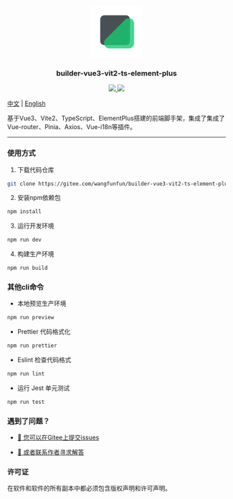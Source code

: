 <p align="center">
  <img src="docs/logo.png" alt="Logo" width="120" height="auto">
</p>

<h3 align="center">builder-vue3-vit2-ts-element-plus</h3>

<p align="center">
  <a href="">
    <img src="https://img.shields.io/github/license/wangqf19/builder-vue3-vit2-ts-element-plus">
  </a>
  <a href="https://www.npmjs.com/package/builder-vue3-vit2-ts-element-plus">
    <img src="https://img.shields.io/npm/v/builder-vue3-vit2-ts-element-plus">
  </a>
  <br>
</p>


[中文](/README.zh.md) | [English](/README.md)

基于Vue3、Vite2、TypeScript、ElementPlus搭建的前端脚手架，集成了集成了Vue-router、Pinia、Axios、Vue-i18n等插件。

-----------------------------
 
### 使用方式

1. 下载代码仓库

```sh
git clone https://gitee.com/wangfunfun/builder-vue3-vit2-ts-element-plus.git
```

2. 安装npm依赖包
   
```sh
npm install
```

3. 运行开发环境

```sh
npm run dev
```

4. 构建生产环境

```sh
npm run build
```

### 其他cli命令

- 本地预览生产环境

```sh
npm run preview
```

- Prettier 代码格式化

```sh
npm run prettier
```

- Eslint 检查代码格式

```sh
npm run lint
```

- 运行 Jest 单元测试

```sh
npm run test
```


### 遇到了问题？

- [🧩 您可以在Gitee上提交issues  ](https://gitee.com/wangfunfun/builder-vue3-vit2-ts-element-plus/issues/new)

- <a href="mailto:15376960583@189.cn">📮 或者联系作者寻求解答</a>

### 许可证

在软件和软件的所有副本中都必须包含版权声明和许可声明。
